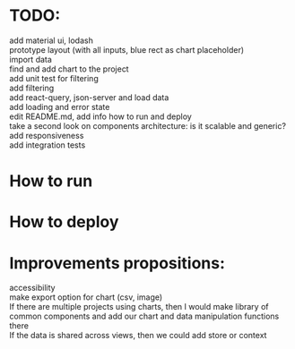 # TODO:  
add material ui, lodash  
prototype layout (with all inputs, blue rect as chart placeholder)  
import data  
find and add chart to the project  
add unit test for filtering  
add filtering  
add react-query, json-server and load data  
add loading and error state  
edit README.md, add info how to run and deploy  
take a second look on components architecture: is it scalable and generic?  
add responsiveness  
add integration tests  

# How to run

# How to deploy

# Improvements propositions:
accessibility  
make export option for chart (csv, image)  
If there are multiple projects using charts, then I would make library of common components and add our chart and data manipulation functions there  
If the data is shared across views, then we could add store or context  